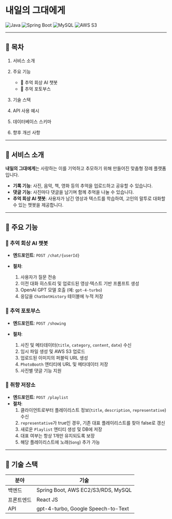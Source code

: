 # 내일의 그대에게

![Java](https://img.shields.io/badge/Java-17-blue) ![Spring Boot](https://img.shields.io/badge/Spring%20Boot-3.4.x-green) ![MySQL](https://img.shields.io/badge/MySQL-8.0-orange) ![AWS S3](https://img.shields.io/badge/AWS%20S3-SDK_v2-yellow)

---

## 📖 목차

1. 서비스 소개
2. 주요 기능

   * 💬 추억 회상 AI 챗봇
   * 📸 추억 포토부스
3. 기술 스택
4. API 사용 예시
5. 데이터베이스 스키마
6. 향후 개선 사항

---

## 📝 서비스 소개

**내일의 그대에게**는 사랑하는 이를 기억하고 추모하기 위해 만들어진 맞춤형 장례 플랫폼입니다.

* **기록 기능**: 사진, 음악, 책, 영화 등의 추억을 업로드하고 공유할 수 있습니다.
* **댓글 기능**: 사진마다 댓글을 남기며 함께 추억을 나눌 수 있습니다.
* **추억 회상 AI 챗봇**: 사용자가 남긴 영상과 텍스트를 학습하여, 고인의 말투로 대화할 수 있는 챗봇을 제공합니다.

---

## 🚀 주요 기능

### 💬 추억 회상 AI 챗봇

* **엔드포인트**: `POST /chat/{userId}`
* **절차**:

  1. 사용자가 질문 전송
  2. 이전 대화 히스토리 및 업로드된 영상·텍스트 기반 프롬프트 생성
  3. OpenAI GPT 모델 호출 (예: `gpt-4-turbo`)
  4. 응답을 `ChatbotHistory` 테이블에 누적 저장

### 📸 추억 포토부스

* **엔드포인트**: `POST /showing`
* **절차**:

  1. 사진 및 메타데이터(`title`, `category`, `content`, `date`) 수신
  2. 임시 파일 생성 및 AWS S3 업로드
  3. 업로드된 이미지의 퍼블릭 URL 생성
  4. `PhotoBooth` 엔티티에 URL 및 메타데이터 저장
  5. 사진별 댓글 기능 지원

### 🎵 취향 저장소

* **엔드포인트**: `POST /playlist`
* **절차**:
  1. 클라이언트로부터 플레이리스트 정보(`title`, `description`, `representative`) 수신
  2. `representative`가 true인 경우, 기존 대표 플레이리스트를 찾아 false로 갱신
  3. 새로운 `Playlist` 엔티티 생성 및 DB에 저장
  4. 대표 여부는 항상 1개만 유지되도록 보장
  5. 해당 플레이리스트에 노래(`Song`) 추가 가능

---

## 🧰 기술 스택

| 분야    | 기술                                 |
|-------|------------------------------------|
| 백엔드   | Spring Boot, AWS EC2/S3/RDS, MySQL |
| 프론트엔드 | React JS                           |
| API   | gpt-4-turbo, Google Speech-to-Text |
